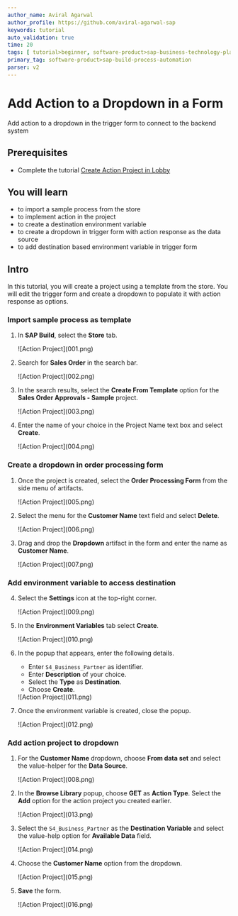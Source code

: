 ```yaml
---
author_name: Aviral Agarwal
author_profile: https://github.com/aviral-agarwal-sap
keywords: tutorial
auto_validation: true
time: 20
tags: [ tutorial>beginner, software-product>sap-business-technology-platform, tutorial>free-tier]
primary_tag: software-product>sap-build-process-automation
parser: v2
---
```


# Add Action to a Dropdown in a Form
<!-- description --> Add action to a dropdown in the trigger form to connect to the backend system

## Prerequisites
- Complete the tutorial [Create Action Project in Lobby](spa-business-partner-action-create)

## You will learn
- to import a sample process from the store
- to implement action in the project
- to create a destination environment variable 
- to create a dropdown in trigger form with action response as the data source
- to add destination based environment variable in trigger form 

## Intro
In this tutorial, you will create a project using a template from the store. You will edit the trigger form and create a dropdown to populate it with action response as options.

### Import sample process as template

1.  In **SAP Build**, select the **Store** tab.

    <!-- border -->![Action Project](001.png)

1.  Search for **Sales Order** in the search bar.

    <!-- border -->![Action Project](002.png)

1.  In the search results, select the **Create From Template** option for the **Sales Order Approvals - Sample** project.

    <!-- border -->![Action Project](003.png)

1.  Enter the name of your choice in the Project Name text box and select **Create**.

    <!-- border -->![Action Project](004.png)

### Create a dropdown in order processing form

1.	Once the project is created, select the **Order Processing Form** from the side menu of artifacts.

    <!-- border -->![Action Project](005.png)

2. Select the menu for the **Customer Name** text field and select **Delete**.

    <!-- border -->![Action Project](006.png)

3. Drag and drop the **Dropdown** artifact in the form and enter the name as **Customer Name**.

    <!-- border -->![Action Project](007.png)

### Add environment variable to access destination

4. Select the **Settings** icon at the top-right corner.

    <!-- border -->![Action Project](009.png)


4. In the **Environment Variables** tab select **Create**.

    <!-- border -->![Action Project](010.png)

4. In the popup that appears, enter the following details.

    - Enter `S4_Business_Partner` as identifier.
    - Enter **Description** of your choice.
    - Select the **Type** as **Destination**.
    - Choose **Create**.

    <!-- border -->![Action Project](011.png)

4. Once the environment variable is created, close the popup.

    <!-- border -->![Action Project](012.png)


### Add action project to dropdown

1. For the **Customer Name** dropdown, choose **From data set** and select the value-helper for the **Data Source**.

    <!-- border -->![Action Project](008.png)

1. In the **Browse Library** popup, choose **GET** as **Action Type**. Select the **Add** option for the action project you created earlier.

    <!-- border -->![Action Project](013.png)

1. Select the `S4_Business_Partner` as the **Destination Variable** and select the value-help option for **Available Data** field.

    <!-- border -->![Action Project](014.png)

1. Choose the **Customer Name** option from the dropdown.

    <!-- border -->![Action Project](015.png)

1. **Save** the form.

    <!-- border -->![Action Project](016.png)
